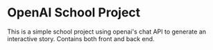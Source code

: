 # OpenAI School Project
This is a simple school project using openai's chat API to generate an interactive story.
Contains both front and back end.